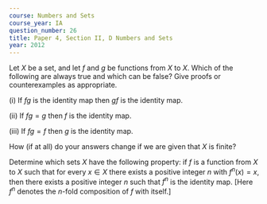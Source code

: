 ```yaml
---
course: Numbers and Sets
course_year: IA
question_number: 26
title: Paper 4, Section II, D Numbers and Sets
year: 2012
---
```




Let $X$ be a set, and let $f$ and $g$ be functions from $X$ to $X$. Which of the following are always true and which can be false? Give proofs or counterexamples as appropriate.

(i) If $f g$ is the identity map then $g f$ is the identity map.

(ii) If $f g=g$ then $f$ is the identity map.

(iii) If $f g=f$ then $g$ is the identity map.

How (if at all) do your answers change if we are given that $X$ is finite?

Determine which sets $X$ have the following property: if $f$ is a function from $X$ to $X$ such that for every $x \in X$ there exists a positive integer $n$ with $f^{n}(x)=x$, then there exists a positive integer $n$ such that $f^{n}$ is the identity map. [Here $f^{n}$ denotes the $n$-fold composition of $f$ with itself.]
